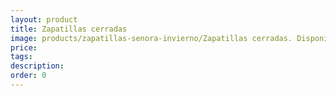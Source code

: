 ```yaml
---
layout: product
title: Zapatillas cerradas
image: products/zapatillas-senora-invierno/Zapatillas cerradas. Disponibles en varios colores_20Eu
price: 
tags: 
description: 
order: 0
---
```

